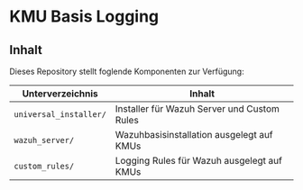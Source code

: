 # KMU Basis Logging

## Inhalt
Dieses Repository stellt foglende Komponenten zur Verfügung:

| Unterverzeichnis       | Inhalt                                      |
| ---------------------- | ------------------------------------------- |
| `universal_installer/` | Installer für Wazuh Server und Custom Rules |
| `wazuh_server/`        | Wazuhbasisinstallation ausgelegt auf KMUs   |
| `custom_rules/`        | Logging Rules für Wazuh ausgelegt auf KMUs  |